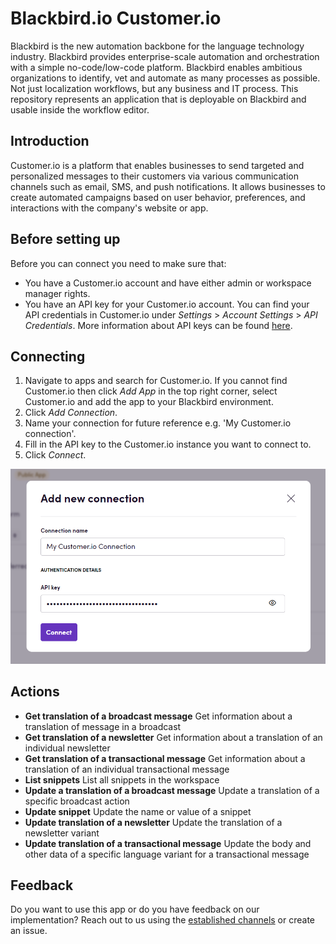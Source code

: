 # Blackbird.io Customer.io

Blackbird is the new automation backbone for the language technology industry. Blackbird provides enterprise-scale automation and orchestration with a simple no-code/low-code platform. Blackbird enables ambitious organizations to identify, vet and automate as many processes as possible. Not just localization workflows, but any business and IT process. This repository represents an application that is deployable on Blackbird and usable inside the workflow editor.

## Introduction

<!-- begin docs -->

Customer.io is a platform that enables businesses to send targeted and personalized messages to their customers via various communication channels such as email, SMS, and push notifications. It allows businesses to create automated campaigns based on user behavior, preferences, and interactions with the company's website or app.

## Before setting up

Before you can connect you need to make sure that:

- You have a Customer.io account and have either admin or workspace manager rights.
- You have an API key for your Customer.io account. You can find your API credentials in Customer.io under _Settings_ > _Account Settings_ > _API Credentials_. More information about API keys can be found [here](https://customer.io/docs/accounts-and-workspaces/managing-credentials/).

## Connecting

1. Navigate to apps and search for Customer.io. If you cannot find Customer.io then click _Add App_ in the top right corner, select Customer.io and add the app to your Blackbird environment.
2. Click _Add Connection_.
3. Name your connection for future reference e.g. 'My Customer.io connection'.
4. Fill in the API key to the Customer.io instance you want to connect to.
7. Click _Connect_.

![CustomerioBlackbirdConnection](image/README/CustomerioBlackbirdConnection.png)

## Actions

- **Get translation of a broadcast message** Get information about a translation of message in a broadcast
- **Get translation of a newsletter** Get information about a translation of an individual newsletter
- **Get translation of a transactional message** Get information about a translation of an individual transactional message
- **List snippets** List all snippets in the workspace
- **Update a translation of a broadcast message** Update a translation of a specific broadcast action
- **Update snippet** Update the name or value of a snippet
- **Update translation of a newsletter** Update the translation of a newsletter variant
- **Update translation of a transactional message** Update the body and other data of a specific language variant for a transactional message

## Feedback

Do you want to use this app or do you have feedback on our implementation? Reach out to us using the [established channels](https://www.blackbird.io/) or create an issue.

<!-- end docs -->
